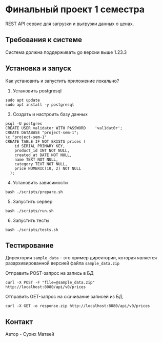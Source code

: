 # Финальный проект 1 семестра

REST API сервис для загрузки и выгрузки данных о ценах.

## Требования к системе

Система должна поддерживать go версии выше 1.23.3

## Установка и запуск

Как установить и запустить приложение локально?

1. Установить postgresql
```
sudo apt update
sudo apt install -y postgresql
```
3. Создать и настроить базу данных
```
psql -U postgres
CREATE USER validator WITH PASSWORD    'val1dat0r';
CREATE DATABASE "project-sem-1";
\c "project-sem-1"
CREATE TABLE IF NOT EXISTS prices (
    id SERIAL PRIMARY KEY,
    product_id INT NOT NULL,
    created_at DATE NOT NULL,
    name TEXT NOT NULL,
    category TEXT NOT NULL,
    price NUMERIC(10, 2) NOT NULL
  );
```
4. Установить зависимости
```
bash ./scripts/prepare.sh
```
5. Запустить сервер
```
bash ./scripts/run.sh
```
6. Запустить тесты
```
bash ./scripts/tests.sh
```
## Тестирование

Директория `sample_data` - это пример директории, которая является разархивированной версией файла `sample_data.zip`


Отправить POST-запрос на запись в БД
```
curl -X POST -F "file=@sample_data.zip" http://localhost:8080/api/v0/prices
```
Отправить GET-запрос на скачивание записей из БД
```
curl -X GET -o response.zip http://localhost:8080/api/v0/prices
```
## Контакт

Автор - Сухих Матвей
